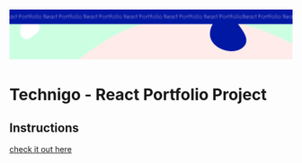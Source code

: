 <h1 align="center">
  <a href="">
    <img src="/react-p.svg" alt="Project Banner Image">
  </a>
</h1>

# Technigo - React Portfolio Project


## Instructions
[check it out here](https://kathinka-portfolio.netlify.app/)

